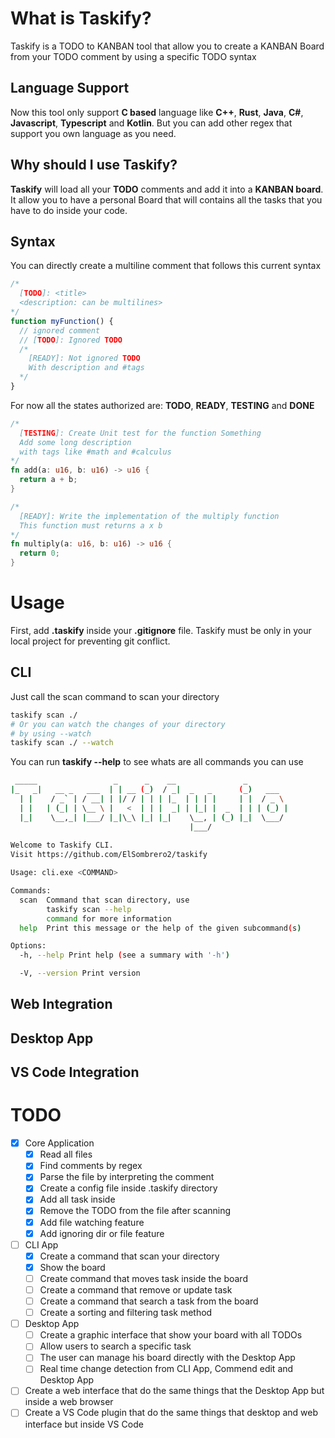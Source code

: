 # What is Taskify?

Taskify is a TODO to KANBAN tool that allow you to create a KANBAN Board from your TODO comment by
using a specific TODO syntax

## Language Support

Now this tool only support **C based** language like **C++**, **Rust**, **Java**, **C#**, **Javascript**, **Typescript** and **Kotlin**.
But you can add other regex that support you own language as you need.

## Why should I use Taskify?

**Taskify** will load all your **TODO** comments and add it into a **KANBAN board**.
It allow you to have a personal Board that will contains all the tasks that you have
to do inside your code.
## Syntax

You can directly create a multiline comment that follows this current syntax

```javascript
/*
  [TODO]: <title>
  <description: can be multilines>
*/
function myFunction() {
  // ignored comment
  // [TODO]: Ignored TODO
  /*
    [READY]: Not ignored TODO
    With description and #tags
  */
}
```
For now all the states authorized are: **TODO**, **READY**, **TESTING** and **DONE**

```rust
/*
  [TESTING]: Create Unit test for the function Something
  Add some long description
  with tags like #math and #calculus
*/
fn add(a: u16, b: u16) -> u16 {
  return a + b;
}

/*
  [READY]: Write the implementation of the multiply function
  This function must returns a x b
*/
fn multiply(a: u16, b: u16) -> u16 {
  return 0;
}
```

# Usage

First, add **.taskify** inside your **.gitignore** file.
Taskify must be only in your local project for preventing 
git conflict.

## CLI
Just call the scan command to scan your directory

```bash
taskify scan ./
# Or you can watch the changes of your directory
# by using --watch
taskify scan ./ --watch
```
You can run **taskify --help** to see whats are all commands you can use
```bash
 _____                 _      _    __               _
|_   _|   __ _   ___  | | __ (_)  / _|  _   _      (_)   ___
  | |    / _` | / __| | |/ / | | | |_  | | | |     | |  / _ \
  | |   | (_| | \__ \ |   <  | | |  _| | |_| |  _  | | | (_) |
  |_|    \__,_| |___/ |_|\_\ |_| |_|    \__, | (_) |_|  \___/
                                        |___/
                                        
Welcome to Taskify CLI.
Visit https://github.com/ElSombrero2/taskify

Usage: cli.exe <COMMAND>

Commands:
  scan  Command that scan directory, use
        taskify scan --help
        command for more information
  help  Print this message or the help of the given subcommand(s)

Options:
  -h, --help Print help (see a summary with '-h')

  -V, --version Print version
```
## Web Integration

## Desktop App

## VS Code Integration

# TODO

- [x] Core Application
  - [x] Read all files
  - [x] Find comments by regex
  - [x] Parse the file by interpreting the comment
  - [x] Create a config file inside .taskify directory
  - [x] Add all task inside
  - [x] Remove the TODO from the file after scanning
  - [x] Add file watching feature
  - [x] Add ignoring dir or file feature
- [ ] CLI App
  - [x] Create a command that scan your directory
  - [x] Show the board
  - [ ] Create command that moves task inside the board
  - [ ] Create a command that remove or update task
  - [ ] Create a command that search a task from the board
  - [ ] Create a sorting and filtering task method
- [ ] Desktop App
  - [ ] Create a graphic interface that show your board with all TODOs
  - [ ] Allow users to search a specific task
  - [ ] The user can manage his board directly with the Desktop App
  - [ ] Real time change detection from CLI App, Commend edit and Desktop App
- [ ] Create a web interface that do the same things that the Desktop App but inside a web browser
- [ ] Create a VS Code plugin that do the same things that desktop and web interface but inside VS Code
